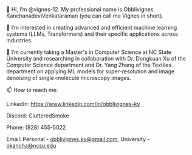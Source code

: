 👋 Hi, I’m @vignes-12. My professional name is Obblivignes KanchanadeviVenkataraman (you can call me Vignes in short).

👀 I’m interested in creating advanced and efficient machine learning systems (LLMs, Transformers) and their specific applications across industries.

🌱 I’m currently taking a Master's in Computer Science at NC State University and researching in collaboration with Dr. Dongkuan Xu of the Computer Science department and Dr. Yang Zhang of the Textiles department on applying ML models for super-resolution and image denoising of single-molecule microscopy images.

📫 How to reach me:

LinkedIn: https://www.linkedin.com/in/obblivignes-kv

Discord: ClutteredSmoke

Phone: (828) 455-5022

Email: Personal - obblivignes.kv@gmail.com, University - okancha@ncsu.edu
